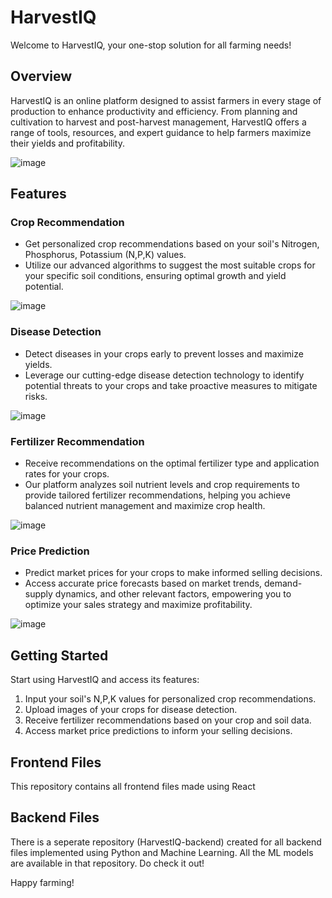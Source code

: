 # HarvestIQ 

Welcome to HarvestIQ, your one-stop solution for all farming needs!

## Overview
HarvestIQ is an online platform designed to assist farmers in every stage of production to enhance productivity and efficiency. From planning and cultivation to harvest and post-harvest management, HarvestIQ offers a range of tools, resources, and expert guidance to help farmers maximize their yields and profitability.

![image](https://github.com/Vai-bhav-17/HarvestIQ/assets/134094319/49bcbf32-a573-4d84-8621-19e72efca6b4)


## Features
### Crop Recommendation
- Get personalized crop recommendations based on your soil's Nitrogen, Phosphorus, Potassium (N,P,K) values.
- Utilize our advanced algorithms to suggest the most suitable crops for your specific soil conditions, ensuring optimal growth and yield potential.

![image](https://github.com/Vai-bhav-17/HarvestIQ/assets/134094319/c706aed8-406c-42b8-9097-7f1f473e85aa)


### Disease Detection
- Detect diseases in your crops early to prevent losses and maximize yields.
- Leverage our cutting-edge disease detection technology to identify potential threats to your crops and take proactive measures to mitigate risks.

![image](https://github.com/Vai-bhav-17/HarvestIQ/assets/134094319/1900d3f7-8160-47d3-aee4-2df3fa2059ba)


### Fertilizer Recommendation
- Receive recommendations on the optimal fertilizer type and application rates for your crops.
- Our platform analyzes soil nutrient levels and crop requirements to provide tailored fertilizer recommendations, helping you achieve balanced nutrient management and maximize crop health.

![image](https://github.com/Vai-bhav-17/HarvestIQ/assets/134094319/351e5390-8771-4bfd-aa97-5a1ec988ee99)


### Price Prediction
- Predict market prices for your crops to make informed selling decisions.
- Access accurate price forecasts based on market trends, demand-supply dynamics, and other relevant factors, empowering you to optimize your sales strategy and maximize profitability.

![image](https://github.com/Vai-bhav-17/HarvestIQ/assets/134094319/4b404b86-eb0c-461f-9df3-8dd18f98474f)


## Getting Started
Start using HarvestIQ and access its features:
1. Input your soil's N,P,K values for personalized crop recommendations.
2. Upload images of your crops for disease detection.
3. Receive fertilizer recommendations based on your crop and soil data.
4. Access market price predictions to inform your selling decisions.

## Frontend Files
This repository contains all frontend files made using React

## Backend Files
There is a seperate repository (HarvestIQ-backend) created for all backend files implemented using Python and Machine Learning. All the ML models are available in that repository. Do check it out!


Happy farming!
